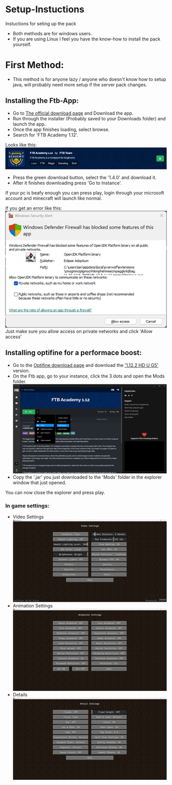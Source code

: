 # Setup-Instuctions
Instuctions for seting up the pack

- Both methods are for windows users. 
- If you are using Linux I feel you have the know-how to install the pack yourself.

# First Method:

- This method is for anyone lazy / anyone who doesn't know how to setup java, will probably need more setup if the server pack changes.

## Installing the Ftb-App:
- Go to [The official download page][ftb-app] and Download the app.
- Run through the installer (Probably saved to your Downloads folder) and launch the app.
- Once the app finishes loading, select browse.
- Search for 'FTB Academy 1.12'.

Looks like this:
![](modpack.png)

- Press the green download button, select the '1.4.0' and download it.
- After it finishes downloading press 'Go to Instance'.

If your pc is beafy enough you can press play, login through your microsoft account and minecraft will launch like normal.

If you get an error like this:  \
![](java-error.png)  \
Just make sure you allow access on private networks and click 'Allow access'

## Installing optifine for a performace boost:
- Go to the [Optifine download page][ODP] and download the ['1.12.2 HD U G5'][JAR] version.
- On the Ftb app, go to your instance, click the 3 dots and open the Mods folder. \
![](mods.png)  
- Copy the '.jar' you just downloaded to the 'Mods' folder in the explorer window that just opened.

You can now close the explorer and press play.
### In game settings:
- Video Settings \
![](vid-set.png)  
- Animation Settings \
![](anim-set.png)  
- Details \
![](det-set.png)  

[ftb-app]: <https://www.feed-the-beast.com/ftb-app>
[ODP]: <https://www.optifine.net/downloads>
[JAR]: <http://optifine.net/adloadx?f=OptiFine_1.12.2_HD_U_G5.jar>